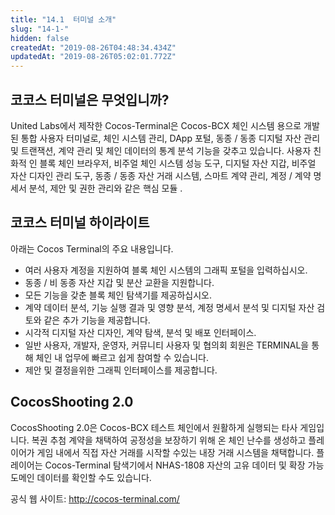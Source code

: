 ```yaml
---
title: "14.1  터미널 소개"
slug: "14-1-"
hidden: false
createdAt: "2019-08-26T04:48:34.434Z"
updatedAt: "2019-08-26T05:02:01.772Z"
---
```

## 코코스 터미널은 무엇입니까?
United Labs에서 제작한 Cocos-Terminal은 Cocos-BCX 체인 시스템 용으로 개발 된 통합 사용자 터미널로, 체인 시스템 관리, DApp 포털, 동종 / 동종 디지털 자산 관리 및 트랜잭션, 계약 관리 및 체인 데이터의 통계 분석 기능을 갖추고 있습니다. 사용자 친화적 인 블록 체인 브라우저, 비주얼 체인 시스템 성능 도구, 디지털 자산 지갑, 비주얼 자산 디자인 관리 도구, 동종 / 동종 자산 거래 시스템, 스마트 계약 관리, 계정 / 계약 명세서 분석, 제안 및 권한 관리와 같은 핵심 모듈 .


## 코코스 터미널 하이라이트
아래는 Cocos Terminal의 주요 내용입니다.

* 여러 사용자 계정을 지원하여 블록 체인 시스템의 그래픽 포털을 입력하십시오.
* 동종 / 비 동종 자산 지갑 및 분산 교환을 지원합니다.
* 모든 기능을 갖춘 블록 체인 탐색기를 제공하십시오.
* 계약 데이터 분석, 기능 실행 결과 및 영향 분석, 계정 명세서 분석 및 디지털 자산 검토와 같은 추가 기능을 제공합니다.
* 시각적 디지털 자산 디자인, 계약 탐색, 분석 및 배포 인터페이스.
* 일반 사용자, 개발자, 운영자, 커뮤니티 사용자 및 협의회 회원은 TERMINAL을 통해 체인 내 업무에 빠르고 쉽게 참여할 수 있습니다.
* 제안 및 결정을위한 그래픽 인터페이스를 제공합니다.

## CocosShooting 2.0
CocosShooting 2.0은 Cocos-BCX 테스트 체인에서 원활하게 실행되는 타사 게임입니다. 복권 추첨 계약을 채택하여 공정성을 보장하기 위해 온 체인 난수를 생성하고 플레이어가 게임 내에서 직접 자산 거래를 시작할 수있는 내장 거래 시스템을 채택합니다. 플레이어는 Cocos-Terminal 탐색기에서 NHAS-1808 자산의 고유 데이터 및 확장 가능 도메인 데이터를 확인할 수도 있습니다.

공식 웹 사이트:
http://cocos-terminal.com/